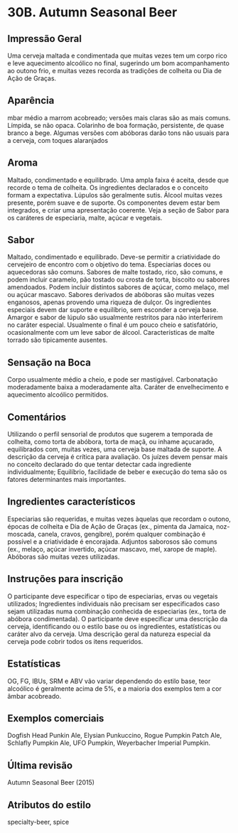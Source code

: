 # 30B. Autumn Seasonal Beer

## Impressão Geral

Uma cerveja maltada e condimentada que muitas vezes tem um corpo rico e leve aquecimento alcoólico no final, sugerindo um bom acompanhamento ao outono frio, e muitas vezes recorda as tradições de colheita ou Dia de Ação de Graças.

## Aparência

 mbar médio a marrom acobreado; versões mais claras são as mais comuns. Límpida, se não opaca. Colarinho de boa formação, persistente, de quase branco a bege. Algumas versões com abóboras darão tons não usuais para a cerveja, com toques alaranjados

## Aroma

Maltado, condimentado e equilibrado. Uma ampla faixa é aceita, desde que recorde o tema de colheita. Os ingredientes declarados e o conceito formam a expectativa. Lúpulos são geralmente sutis. Álcool muitas vezes presente, porém suave e de suporte. Os componentes devem estar bem integrados, e criar uma apresentação coerente. Veja a seção de Sabor para os caráteres de especiaria, malte, açúcar e vegetais.

## Sabor

Maltado, condimentado e equilibrado. Deve-se permitir a criatividade do cervejeiro de encontro com o objetivo do tema. Especiarias doces ou aquecedoras são comuns. Sabores de malte tostado, rico, são comuns, e podem incluir caramelo, pão tostado ou crosta de torta, biscoito ou sabores amendoados. Podem incluir distintos sabores de açúcar, como melaço, mel ou açúcar mascavo. Sabores derivados de abóboras são muitas vezes enganosos, apenas provendo uma riqueza de dulçor. Os ingredientes especiais devem dar suporte e equilíbrio, sem esconder a cerveja base. Amargor e sabor de lúpulo são usualmente restritos para não interferirem no caráter especial. Usualmente o final é um pouco cheio e satisfatório, ocasionalmente com um leve sabor de álcool. Características de malte torrado são tipicamente ausentes.

## Sensação na Boca

Corpo usualmente médio a cheio, e pode ser mastigável. Carbonatação moderadamente baixa a moderadamente alta. Caráter de envelhecimento e aquecimento alcoólico permitidos.

## Comentários

Utilizando o perfil sensorial de produtos que sugerem a temporada de colheita, como torta de abóbora, torta de maçã, ou inhame açucarado, equilibrados com, muitas vezes, uma cerveja base maltada de suporte. A descrição da cerveja é crítica para avaliação. Os juízes devem pensar mais no conceito declarado do que tentar detectar cada ingrediente individualmente; Equilíbrio, facilidade de beber e execução do tema são os fatores determinantes mais importantes.

## Ingredientes característicos

Especiarias são requeridas, e muitas vezes àquelas que recordam o outono, épocas de colheita e Dia de Ação de Graças (ex., pimenta da Jamaica, noz-moscada, canela, cravos, gengibre), porém qualquer combinação é possível e a criatividade é encorajada. Adjuntos saborosos são comuns (ex., melaço, açúcar invertido, açúcar mascavo, mel, xarope de maple). Abóboras são muitas vezes utilizadas.

## Instruções para inscrição

O participante deve especificar o tipo de especiarias, ervas ou vegetais utilizados; Ingredientes individuais não precisam ser especificados caso sejam utilizadas numa combinação conhecida de especiarias (ex., torta de abóbora condimentada). O participante deve especificar uma descrição da cerveja, identificando ou o estilo base ou os ingredientes, estatísticas ou caráter alvo da cerveja. Uma descrição geral da natureza especial da cerveja pode cobrir todos os itens requeridos.

## Estatísticas

OG, FG, IBUs, SRM e ABV vão variar dependendo do estilo base, teor alcoólico é geralmente acima de 5%, e a maioria dos exemplos tem a cor âmbar acobreado.

## Exemplos comerciais

Dogfish Head Punkin Ale, Elysian Punkuccino, Rogue Pumpkin Patch Ale, Schlafly Pumpkin Ale, UFO Pumpkin, Weyerbacher Imperial Pumpkin.

## Última revisão

Autumn Seasonal Beer (2015)

## Atributos do estilo

specialty-beer, spice
